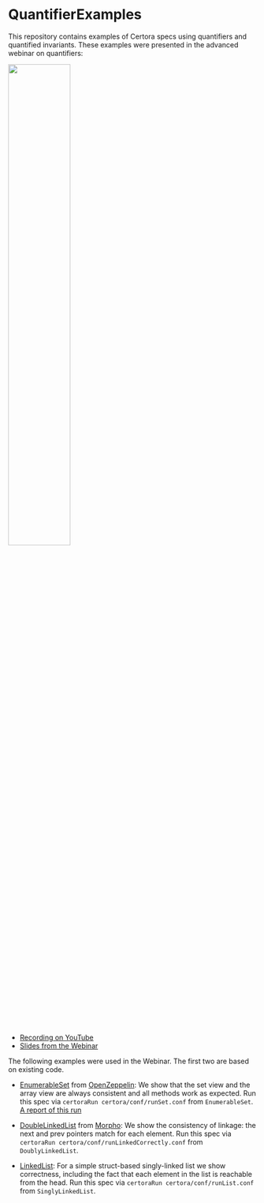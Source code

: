 # QuantifierExamples
This repository contains examples of Certora specs using quantifiers and
quantified invariants.  These examples were presented in the advanced webinar
on quantifiers:

[<img src="./webinar-quantifiers.png" width="50%" />](https://youtu.be/IEB6adfjsA8)

- [Recording on YouTube](https://youtu.be/IEB6adfjsA8)
- [Slides from the Webinar](./webinar-quantifiers.pdf)


The following examples were used in the Webinar.
The first two are based on existing code.

- [EnumerableSet](./EnumerableSet) from [OpenZeppelin][1]: We show that the set view and the array view are always consistent and all methods work as expected.
Run this spec via
```certoraRun certora/conf/runSet.conf``` from `EnumerableSet`.
[A report of this run](https://prover.certora.com/output/1902/b94c8a31f9fc4194a44c27ecc7c8d730/?anonymousKey=e16609b3cdbb2cf22360ebe8b1b3a14c4d22a9ea)
- [DoubleLinkedList](./DoublyLinkedList) from [Morpho][2]: We show the consistency of linkage: the next and prev pointers match for each element.
Run this spec via
```certoraRun certora/conf/runLinkedCorrectly.conf``` from `DoublyLinkedList`.

- [LinkedList](./SinglyLinkedList): For a simple struct-based singly-linked list we show correctness,
including the fact that each element in the list is reachable from the head.
Run this spec via 
```certoraRun certora/conf/runList.conf``` from `SinglyLinkedList`.

[1]: https://github.com/OpenZeppelin/openzeppelin-contracts/blob/master/contracts/utils/structs/EnumerableSet.sol "EnumerableSet from OpenZeppelin"
[2]: https://github.com/morpho-org/morpho-data-structures/blob/main/src/DoubleLinkedList.sol "DoubleLinkedList from Morpho"
